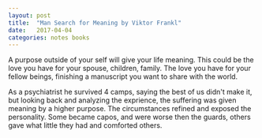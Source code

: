 ```yaml
---
layout: post
title:  "Man Search for Meaning by Viktor Frankl"
date:   2017-04-04
categories: notes books
---
```

A purpose outside of your self will give your life meaning. This could be the love you have for your spouse, children, family. The love you have for your fellow beings, finishing a manuscript you want to share with the world.

As a psychiatrist he survived 4 camps, saying the best of us didn't make it, but looking back and analyzing the exprience, the suffering was given meaning by a higher purpose. The circumstances refined and exposed the personality.  Some became capos, and were worse then the guards, others gave what little they had and comforted others. 
